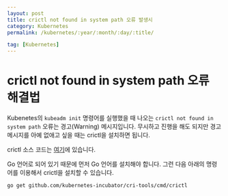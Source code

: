 ```yaml
---
layout: post
title: crictl not found in system path 오류 발생시
category: Kubernetes
permalink: /kubernetes/:year/:month/:day/:title/

tag: [Kubernetes]
---
```

# crictl not found in system path 오류 해결법

Kubenetes의 `kubeadm init` 명령어를 실행했을 때 나오는 `crictl not found in system path` 오류는 경고(Warning) 메시지입니다. 무시하고 진행을 해도 되지만 경고 메시지를 아예 없애고 싶을 때는 crictl을 설치하면 됩니다.

crictl 소스 코드는 [여기](https://github.com/kubernetes-incubator/cri-tools/tree/master/cmd/crictl)에 있습니다.

Go 언어로 되어 있기 때문에 먼저 Go 언어를 설치해야 합니다. 그런 다음 아래의 명령어를 이용해서 crictl을 설치할 수 있습니다.

~~~
go get github.com/kubernetes-incubator/cri-tools/cmd/crictl
~~~